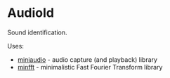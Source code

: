 # AudioId

Sound identification.

Uses:

* [miniaudio](https://miniaud.io/) - audio capture (and playback) library 
* [minfft](https://github.com/aimukhin/minfft) - minimalistic Fast Fourier Transform library
